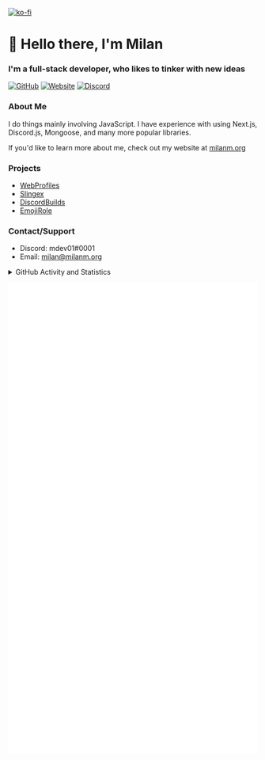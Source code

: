 [![ko-fi](https://ko-fi.com/img/githubbutton_sm.svg)](https://ko-fi.com/G2G36ST6B)
# 👋 Hello there, I'm Milan
### I'm a full-stack developer, who likes to tinker with new ideas

[![GitHub](https://api.ghprofile.me/view?username=milanmdev&style=flat)](https://github.com/milanmdev)
[![Website](https://img.shields.io/website-up-down-green-red/http/milanm.org.svg)](https://milanm.org)
[![Discord](https://img.shields.io/discord/842151715695624192.svg?label=&logo=discord&logoColor=ffffff&color=5865F2&labelColor=4b55c4)](https://discord.gg/aZCMEnp3CP)

### About Me
I do things mainly involving JavaScript. I have experience with using Next.js, Discord.js, Mongoose, and many more popular libraries.

If you'd like to learn more about me, check out my website at [milanm.org](https://milanm.org)

### Projects

- [WebProfiles](https://webprofiles.me)
- [Slingex](https://slingex.xyz)
- [DiscordBuilds](https://l.milanm.org/discordbuilds)
- [EmojiRole](https://l.milanm.org/emojirole)

### Contact/Support

- Discord: mdev01#0001
- Email: [milan@milanm.org](mailto:milan@milanm.org)
 
<details>
  <summary>GitHub Activity and Statistics</summary> 
  <img src="https://github-readme-stats.vercel.app/api?username=milanmdev&count_private=true&show_icons=true&theme=gotham" />
</details>

![Metrics](https://github.com/milanmdev/milanmdev/blob/master/github-metrics.svg)

